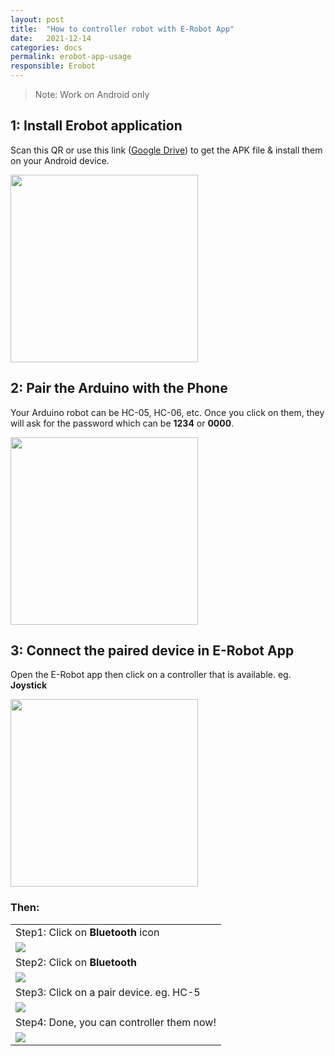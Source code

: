 ```yaml
---
layout: post
title:  "How to controller robot with E-Robot App"
date:   2021-12-14
categories: docs
permalink: erobot-app-usage
responsible: Erobot
---
```

> Note: Work on Android only

## 1: Install Erobot application
Scan this QR or use this link ([Google Drive](https://drive.google.com/file/d/11OJdSb6C3-dGWJs0JXOSV0W5dk_c2u0O/view)) to get the APK file & install them on your Android device.

<img width="300px" src="https://user-images.githubusercontent.com/29684683/145952983-2a3165b3-2464-449e-b7f8-2554b69ef1b4.png" />

## 2: Pair the Arduino with the Phone
Your Arduino robot can be HC-05, HC-06, etc. 
Once you click on them, they will ask for the password which can be **1234** or **0000**. 

<img width="300px" src="https://user-images.githubusercontent.com/29684683/145955281-9dcf370b-1bb7-4735-b7de-fc0f9696b6c0.png" />

## 3: Connect the paired device in E-Robot App
Open the E-Robot app then click on a controller that is available. eg. **Joystick** 

<img width="300px" src="https://user-images.githubusercontent.com/29684683/145955287-ee4ae6f9-6102-46b2-bee2-a3532b4ed8ad.png" />


### Then:

<table>
  <tr>
    <td>Step1: Click on <b>Bluetooth</b> icon</td>
  </tr>
  <tr>
    <td><img src="https://user-images.githubusercontent.com/29684683/145953409-a23c501a-4694-43ea-b838-6d38b6255a8d.jpg" /></td>
  </tr>
  <tr>
    <td>Step2: Click on <b>Bluetooth</b></td>
  </tr>
  <tr>
    <td><img src="https://user-images.githubusercontent.com/29684683/145953424-ee7d585e-58a6-4412-bce2-97116817eb8e.jpg" /></td>
  </tr>
  <tr>
    <td>Step3: Click on a pair device. eg. HC-5</td>
  </tr>
  <tr>
    <td><img src="https://user-images.githubusercontent.com/29684683/145953432-295dada3-5526-4d6d-a5ab-ee2b9ac0fb9e.jpg" /></td>
  </tr>
   <tr>
    <td>Step4: Done, you can controller them now!</td>
  </tr>
  <tr>
    <td><img src="https://user-images.githubusercontent.com/29684683/145953409-a23c501a-4694-43ea-b838-6d38b6255a8d.jpg" /></td>
  </tr>
</table>

